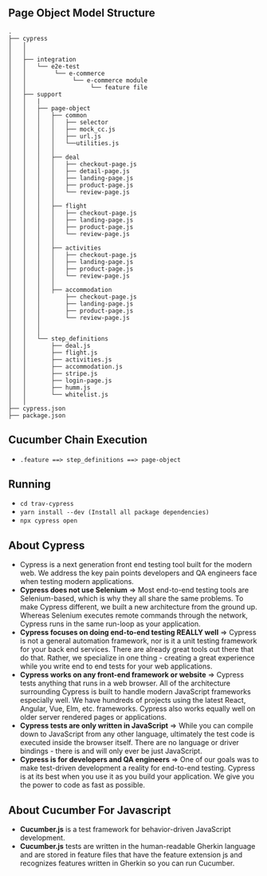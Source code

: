 ## Page Object Model Structure

```
.
├── cypress
│   │
│   │
│   ├── integration
│   │   └── e2e-test
│   │        └── e-commerce
│   │             └── e-commerce module
│   │                  └── feature file
│   ├── support
│   │   |
│   │   ├── page-object
│   │   │   ├── common
│   │   │   │   ├── selector
│   │   │   │   ├── mock_cc.js
│   │   │   │   ├── url.js
│   │   │   │   └──utilities.js
│   │   │   │  
│   │   │   ├── deal
│   │   │   │   ├── checkout-page.js
│   │   │   │   ├── detail-page.js
│   │   │   │   ├── landing-page.js
│   │   │   │   ├── product-page.js
│   │   │   │   └── review-page.js
│   │   │   │ 
│   │   │   ├── flight
│   │   │   │   ├── checkout-page.js
│   │   │   │   ├── landing-page.js
│   │   │   │   ├── product-page.js
│   │   │   │   └── review-page.js
│   │   │   │ 
│   │   │   ├── activities
│   │   │   │   ├── checkout-page.js
│   │   │   │   ├── landing-page.js
│   │   │   │   ├── product-page.js
│   │   │   │   └── review-page.js
│   │   │   │ 
│   │   │   ├── accommodation
│   │   │       ├── checkout-page.js
│   │   │       ├── landing-page.js
│   │   │       ├── product-page.js
│   │   │       └── review-page.js
│   │   │    
│   │   │ 
│   │   └── step_definitions
│   │       ├── deal.js
│   │       ├── flight.js
│   │       ├── activities.js
│   │       ├── accommodation.js
│   │       ├── stripe.js
│   │       ├── login-page.js
│   │       ├── humm.js
│   │       └── whitelist.js
│   │
├── cypress.json
├── package.json
```

## Cucumber Chain Execution

- `.feature ==> step_definitions ==> page-object`

## Running

- `cd trav-cypress`
- `yarn install --dev (Install all package dependencies)`
- `npx cypress open`

## About Cypress

- Cypress is a next generation front end testing tool built for the modern web. We address the key pain points developers and QA engineers face when testing modern applications.
- **Cypress does not use Selenium** => Most end-to-end testing tools are Selenium-based, which is why they all share the same problems. To make Cypress different, we built a new architecture from the ground up. Whereas Selenium executes remote commands through the network, Cypress runs in the same run-loop as your application.
- **Cypress focuses on doing end-to-end testing REALLY well** => Cypress is not a general automation framework, nor is it a unit testing framework for your back end services. There are already great tools out there that do that. Rather, we specialize in one thing - creating a great experience while you write end to end tests for your web applications.
- **Cypress works on any front-end framework or website** => Cypress tests anything that runs in a web browser. All of the architecture surrounding Cypress is built to handle modern JavaScript frameworks especially well. We have hundreds of projects using the latest React, Angular, Vue, Elm, etc. frameworks. Cypress also works equally well on older server rendered pages or applications.
- **Cypress tests are only written in JavaScript** => While you can compile down to JavaScript from any other language, ultimately the test code is executed inside the browser itself. There are no language or driver bindings - there is and will only ever be just JavaScript.
- **Cypress is for developers and QA engineers** => One of our goals was to make test-driven development a reality for end-to-end testing. Cypress is at its best when you use it as you build your application. We give you the power to code as fast as possible.

## About Cucumber For Javascript

- **Cucumber.js** is a test framework for behavior-driven JavaScript development.
- **Cucumber.js** tests are written in the human-readable Gherkin language and are stored in feature files that have the feature extension js and recognizes features written in Gherkin so you can run Cucumber.
